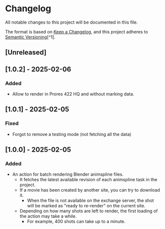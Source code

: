 # Changelog

All notable changes to this project will be documented in this file.

The format is based on [Keep a Changelog](https://keepachangelog.com/en/1.0.0/),
and this project adheres to [Semantic Versioning](https://semver.org/spec/v2.0.0.html)[^1].

<!---
Types of changes

- Added for new features.
- Changed for changes in existing functionality.
- Deprecated for soon-to-be removed features.
- Removed for now removed features.
- Fixed for any bug fixes.
- Security in case of vulnerabilities.

-->

## [Unreleased]

## [1.0.2] - 2025-02-06

### Added

* Allow to render in Prores 422 HQ and without marking data.

## [1.0.1] - 2025-02-05

### Fixed

* Forgot to remove a testing mode (not fetching all the data)

## [1.0.0] - 2025-02-05

### Added

* An action for batch rendering Blender animspline files.
    * It fetches the latest available revision of each animspline task in the project.
    * If a movie has been created by another site, you can try to download it.
        * When the file is not available on the exchange server, the shot will be marked as "ready to re-render" on the current site.
    * Depending on how many shots are left to render, the first loading of the action may take a while.
        * For example, 400 shots can take up to a minute.
